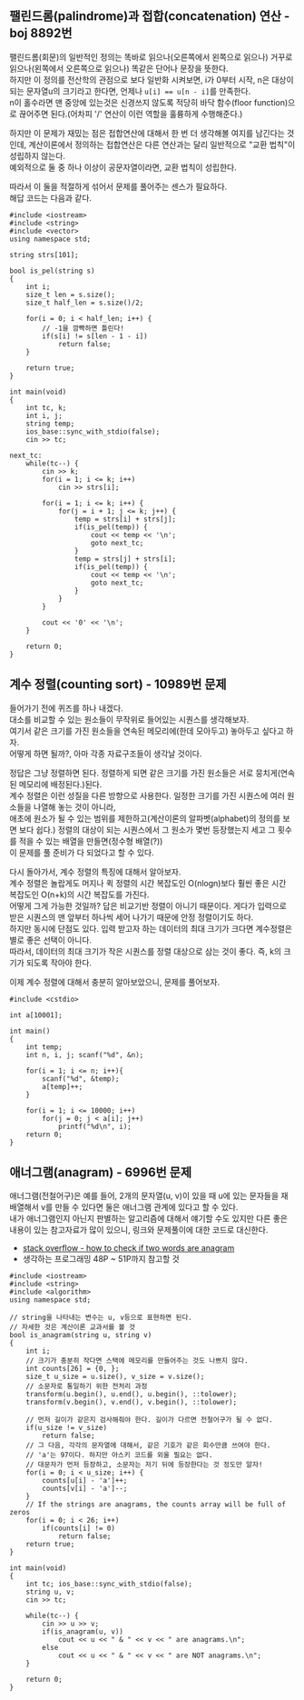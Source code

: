 ## 팰린드롬(palindrome)과 접합(concatenation) 연산 - boj 8892번

팰린드롬(회문)의 일반적인 정의는 똑바로 읽으나(오른쪽에서 왼쪽으로 읽으나) 거꾸로 읽으나(왼쪽에서 오른쪽으로 읽으나) 똑같은 단어나 문장을 뜻한다.  
하지만 이 정의를 전산학의 관점으로 보다 일반화 시켜보면, i가 0부터 시작, n은 대상이 되는 문자열u의 크기라고 한다면, 언제나 ``u[i] == u[n - i]``를 만족한다.  
n이 홀수라면 맨 중앙에 있는것은 신경쓰지 않도록 적당히 바닥 함수(floor function)으로 끊어주면 된다.(어차피 '/' 연산이 이런 역할을 훌륭하게 수행해준다.)


하지만 이 문제가 재밌는 점은 접합연산에 대해서 한 번 더 생각해볼 여지를 남긴다는 것인데, 계산이론에서 정의하는 접합연산은 다른 연산과는 달리 일반적으로 "교환 법칙"이 성립하지 않는다.  
예외적으로 둘 중 하나 이상이 공문자열이라면, 교환 법칙이 성립한다.  


따라서 이 둘을 적절하게 섞어서 문제를 풀어주는 센스가 필요하다.  
해답 코드는 다음과 같다.  

```{.cpp}
#include <iostream>
#include <string>
#include <vector>
using namespace std;

string strs[101];

bool is_pel(string s)
{
	int i;
	size_t len = s.size();
	size_t half_len = s.size()/2;

	for(i = 0; i < half_len; i++) {
		// -1을 깜빡하면 틀린다!
		if(s[i] != s[len - 1 - i])
			return false;    
	}

	return true;
}

int main(void)
{
	int tc, k; 
	int i, j;
	string temp; 
	ios_base::sync_with_stdio(false);
	cin >> tc;

next_tc:
	while(tc--) {
		cin >> k;
		for(i = 1; i <= k; i++)
			cin >> strs[i];

		for(i = 1; i <= k; i++) {
			for(j = i + 1; j <= k; j++) {
				temp = strs[i] + strs[j];
				if(is_pel(temp)) {
					cout << temp << '\n';
					goto next_tc;
				}
				temp = strs[j] + strs[i];
				if(is_pel(temp)) {
					cout << temp << '\n';
					goto next_tc;
				}
			}
		}

		cout << '0' << '\n';
	}

	return 0;
}
```

## 계수 정렬(counting sort) - 10989번 문제

들어가기 전에 퀴즈를 하나 내겠다.  
대소를 비교할 수 있는 원소들이 무작위로 들어있는 시퀀스를 생각해보자.  
여기서 같은 크기를 가진 원소들을 연속된 메모리에(한데 모아두고) 놓아두고 싶다고 하자.  
어떻게 하면 될까?, 아마 각종 자료구조들이 생각날 것이다.  


정답은 그냥 정렬하면 된다. 정렬하게 되면 같은 크기를 가진 원소들은 서로 뭉치게(연속된 메모리에 배정된다.)된다.  
계수 정렬은 이런 성질을 다른 방향으로 사용한다. 일정한 크기를 가진 시퀀스에 여러 원소들을 나열해 놓는 것이 아니라,  
애초에 원소가 될 수 있는 범위를 제한하고(계산이론의 알파벳(alphabet)의 정의를 보면 보다 쉽다.) 
정렬의 대상이 되는 시퀀스에서 그 원소가 몇번 등장했는지 세고 그 횟수를 적을 수 있는 배열을 만들면(정수형 배열(?))  
이 문제를 풀 준비가 다 되었다고 할 수 있다.  


다시 돌아가서, 계수 정렬의 특징에 대해서 알아보자.  
계수 정렬은 놀랍게도 머지나 퀵 정렬의 시간 복잡도인 O(nlogn)보다 훨씬 좋은 시간 복잡도인 O(n+k)의 시간 복잡도를 가진다.  
어떻게 그게 가능한 것일까? 답은 비교기반 정렬이 아니기 때문이다. 게다가 입력으로 받은 시퀀스의 맨 앞부터 하나씩 세어 나가기 때문에 안정 정렬이기도 하다.  
하지만 동시에 단점도 있다. 입력 받고자 하는 데이터의 최대 크기가 크다면 계수정렬은 별로 좋은 선택이 아니다.  
따라서, 데이터의 최대 크기가 작은 시퀀스를 정렬 대상으로 삼는 것이 좋다. 즉, k의 크기가 되도록 작아야 한다.  


이제 계수 정렬에 대해서 충분히 알아보았으니, 문제를 풀어보자.  

```{.cpp}
#include <cstdio>

int a[10001];

int main()
{
	int temp;
	int n, i, j; scanf("%d", &n);

	for(i = 1; i <= n; i++){
		scanf("%d", &temp);
		a[temp]++;
	}   

	for(i = 1; i <= 10000; i++)
		for(j = 0; j < a[i]; j++)
			printf("%d\n", i); 
	return 0;
}

```

## 애너그램(anagram) - 6996번 문제

애너그램(전철어구)은 예를 들어, 2개의 문자열(u, v)이 있을 때 u에 있는 문자들을 재배열해서 v를 만들 수 있다면 둘은 애너그램 관계에 있다고 할 수 있다.  
내가 애너그램인지 아닌지 판별하는 알고리즘에 대해서 얘기할 수도 있지만 다른 좋은 내용이 있는 참고자료가 많이 있으니, 링크와 문제풀이에 대한 코드로 대신한다.  

* [stack overflow - how to check if two words are anagram](https://stackoverflow.com/questions/15045640/how-to-check-if-two-words-are-anagrams)
* 생각하는 프로그래밍 48P ~ 51P까지 참고할 것

```{.cpp}
#include <iostream>
#include <string>
#include <algorithm>
using namespace std;

// string을 나타내는 변수는 u, v등으로 표현하면 된다. 
// 자세한 것은 계산이론 교과서를 볼 것
bool is_anagram(string u, string v)
{
	int i;
	// 크기가 충분히 작다면 스택에 메모리를 만들어주는 것도 나쁘지 않다.
	int counts[26] = {0, };
	size_t u_size = u.size(), v_size = v.size();
	// 소문자로 통일하기 위한 전처리 과정
	transform(u.begin(), u.end(), u.begin(), ::tolower);
	transform(v.begin(), v.end(), v.begin(), ::tolower);

	// 먼저 길이가 같은지 검사해줘야 한다. 길이가 다르면 전철어구가 될 수 없다.
	if(u_size != v_size)
		return false;
	// 그 다음, 각각의 문자열에 대해서, 같은 기호가 같은 회수만큼 쓰여야 한다.
	// 'a'는 97이다. 하지만 아스키 코드를 외울 필요는 없다. 
	// 대문자가 먼저 등장하고, 소문자는 저기 뒤에 등장한다는 것 정도만 알자!
	for(i = 0; i < u_size; i++) {
		counts[u[i] - 'a']++;
		counts[v[i] - 'a']--;
	}
	// If the strings are anagrams, the counts array will be full of zeros
	for(i = 0; i < 26; i++)
		if(counts[i] != 0)
			return false;
	return true;
}

int main(void)
{
	int tc; ios_base::sync_with_stdio(false);
	string u, v; 
	cin >> tc;

	while(tc--) {
		cin >> u >> v;
		if(is_anagram(u, v))
			cout << u << " & " << v << " are anagrams.\n";
		else	
			cout << u << " & " << v << " are NOT anagrams.\n";
	}

	return 0;
}
```
